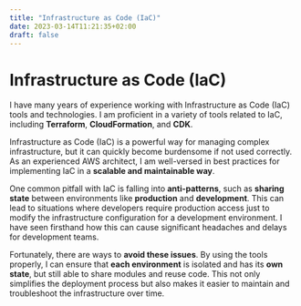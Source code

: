 ```yaml
---
title: "Infrastructure as Code (IaC)"
date: 2023-03-14T11:21:35+02:00
draft: false
---
```


# Infrastructure as Code (IaC)

I have many years of experience working with Infrastructure as Code (IaC) tools and technologies. I am proficient in a variety of tools related to IaC, including **Terraform**, **CloudFormation**, and **CDK**.

Infrastructure as Code (IaC) is a powerful way for managing complex infrastructure, but it can quickly become burdensome if not used correctly. As an experienced AWS architect, I am well-versed in best practices for implementing IaC in a **scalable and maintainable way**.

One common pitfall with IaC is falling into **anti-patterns**, such as **sharing state** between environments like **production** and **development**. This can lead to situations where developers require production access just to modify the infrastructure configuration for a development environment. I have seen firsthand how this can cause significant headaches and delays for development teams.

Fortunately, there are ways to **avoid these issues**. By using the tools properly, I can ensure that **each environment** is isolated and has its **own state**, but still able to share modules and reuse code. This not only simplifies the deployment process but also makes it easier to maintain and troubleshoot the infrastructure over time.
